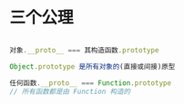 # 三个公理

```javascript

对象.__proto__ === 其构造函数.prototype

Object.prototype 是所有对象的(直接或间接)原型

任何函数.__proto__ === Function.prototype
// 所有函数都是由 Function 构造的

```


